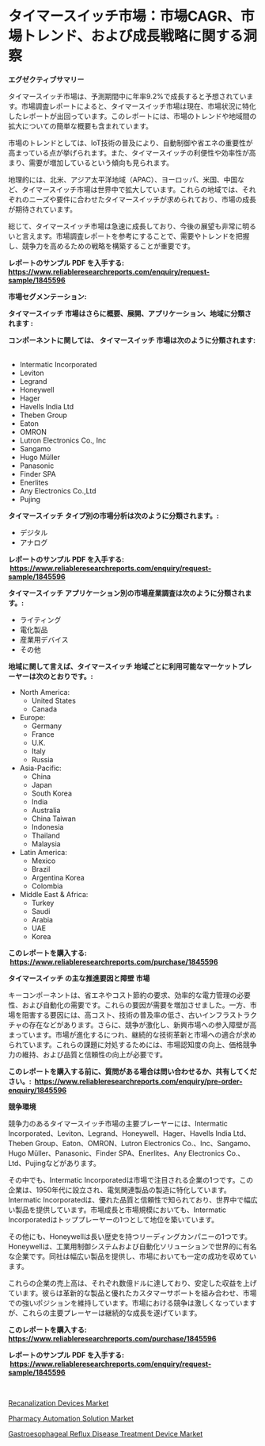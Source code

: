 <p><h1>タイマースイッチ市場：市場CAGR、市場トレンド、および成長戦略に関する洞察</h1></p><p><strong>エグゼクティブサマリー</strong></p>
<p><p>タイマースイッチ市場は、予測期間中に年率9.2%で成長すると予想されています。市場調査レポートによると、タイマースイッチ市場は現在、市場状況に特化したレポートが出回っています。このレポートには、市場のトレンドや地域間の拡大についての簡単な概要も含まれています。</p><p>市場のトレンドとしては、IoT技術の普及により、自動制御や省エネの重要性が高まっている点が挙げられます。また、タイマースイッチの利便性や効率性が高まり、需要が増加しているという傾向も見られます。</p><p>地理的には、北米、アジア太平洋地域（APAC）、ヨーロッパ、米国、中国など、タイマースイッチ市場は世界中で拡大しています。これらの地域では、それぞれのニーズや要件に合わせたタイマースイッチが求められており、市場の成長が期待されています。</p><p>総じて、タイマースイッチ市場は急速に成長しており、今後の展望も非常に明るいと言えます。市場調査レポートを参考にすることで、需要やトレンドを把握し、競争力を高めるための戦略を構築することが重要です。</p></p>
<p><strong>レポートのサンプル PDF を入手する: <a href="https://www.reliableresearchreports.com/enquiry/request-sample/1845596">https://www.reliableresearchreports.com/enquiry/request-sample/1845596</a></strong></p>
<p><strong>市場セグメンテーション:</strong></p>
<p><strong> タイマースイッチ 市場はさらに概要、展開、アプリケーション、地域に分類されます :</strong></p>
<p><strong>コンポーネントに関しては、 タイマースイッチ 市場は次のように分類されます: &nbsp;</strong></p>
<p><ul><li>Intermatic Incorporated</li><li>Leviton</li><li>Legrand</li><li>Honeywell</li><li>Hager</li><li>Havells India Ltd</li><li>Theben Group</li><li>Eaton</li><li>OMRON</li><li>Lutron Electronics Co., Inc</li><li>Sangamo</li><li>Hugo Müller</li><li>Panasonic</li><li>Finder SPA</li><li>Enerlites</li><li>Any Electronics Co.,Ltd</li><li>Pujing</li></ul></p>
<p><strong> タイマースイッチ タイプ別の市場分析は次のように分類されます。:</strong></p>
<p><ul><li>デジタル</li><li>アナログ</li></ul></p>
<p><strong>レポートのサンプル PDF を入手する: &nbsp;<a href="https://www.reliableresearchreports.com/enquiry/request-sample/1845596">https://www.reliableresearchreports.com/enquiry/request-sample/1845596</a></strong></p>
<p><strong> タイマースイッチ アプリケーション別の市場産業調査は次のように分類されます。:</strong></p>
<p><ul><li>ライティング</li><li>電化製品</li><li>産業用デバイス</li><li>その他</li></ul></p>
<p><strong>地域に関して言えば、タイマースイッチ 地域ごとに利用可能なマーケットプレーヤーは次のとおりです。:</strong></p>
<p><ul>
    <li>
        North America:
        <ul>
            <li>United States</li>
            <li>Canada</li>
        </ul>
    </li>
    <li>
        Europe:
        <ul>
            <li>Germany</li>
            <li>France</li>
            <li>U.K.</li>
            <li>Italy</li>
            <li>Russia</li>
        </ul>
    </li>
    <li>
        Asia-Pacific:
        <ul>
            <li>China</li>
            <li>Japan</li>
            <li>South Korea</li>
            <li>India</li>
            <li>Australia</li>
            <li>China Taiwan</li>
            <li>Indonesia</li>
            <li>Thailand</li>
            <li>Malaysia</li>
        </ul>
    </li>
    <li>
        Latin America:
        <ul>
            <li>Mexico</li>
            <li>Brazil</li>
            <li>Argentina Korea</li>
            <li>Colombia</li>
        </ul>
    </li>
    <li>
        Middle East & Africa:
        <ul>
            <li>Turkey</li>
            <li>Saudi</li>
            <li>Arabia</li>
            <li>UAE</li>
            <li>Korea</li>
        </ul>
    </li>
    </ul></p>
<p><strong>このレポートを購入する: &nbsp;<a href="https://www.reliableresearchreports.com/purchase/1845596">https://www.reliableresearchreports.com/purchase/1845596</a></strong></p>
<p><strong>タイマースイッチ の主な推進要因と障壁 市場</strong></p>
<p><p>キーコンポーネントは、省エネやコスト節約の要求、効率的な電力管理の必要性、および自動化の需要です。これらの要因が需要を増加させました。一方、市場を阻害する要因には、高コスト、技術の普及率の低さ、古いインフラストラクチャの存在などがあります。さらに、競争が激化し、新興市場への参入障壁が高まっています。市場が進化するにつれ、継続的な技術革新と市場への適合が求められています。これらの課題に対処するためには、市場認知度の向上、価格競争力の維持、および品質と信頼性の向上が必要です。</p></p>
<p><strong>このレポートを購入する前に、質問がある場合は問い合わせるか、共有してください。:&nbsp; <a href="https://www.reliableresearchreports.com/enquiry/pre-order-enquiry/1845596">https://www.reliableresearchreports.com/enquiry/pre-order-enquiry/1845596</a></strong></p>
<p><strong>競争環境</strong></p>
<p><p>競争力のあるタイマースイッチ市場の主要プレーヤーには、Intermatic Incorporated、Leviton、Legrand、Honeywell、Hager、Havells India Ltd、Theben Group、Eaton、OMRON、Lutron Electronics Co.、Inc、Sangamo、Hugo Müller、Panasonic、Finder SPA、Enerlites、Any Electronics Co.、Ltd、Pujingなどがあります。</p><p>その中でも、Intermatic Incorporatedは市場で注目される企業の1つです。この企業は、1950年代に設立され、電気関連製品の製造に特化しています。Intermatic Incorporatedは、優れた品質と信頼性で知られており、世界中で幅広い製品を提供しています。市場成長と市場規模においても、Intermatic Incorporatedはトッププレーヤーの1つとして地位を築いています。</p><p>その他にも、Honeywellは長い歴史を持つリーディングカンパニーの1つです。Honeywellは、工業用制御システムおよび自動化ソリューションで世界的に有名な企業です。同社は幅広い製品を提供し、市場においても一定の成功を収めています。</p><p>これらの企業の売上高は、それぞれ数億ドルに達しており、安定した収益を上げています。彼らは革新的な製品と優れたカスタマーサポートを組み合わせ、市場での強いポジションを維持しています。市場における競争は激しくなっていますが、これらの主要プレーヤーは継続的な成長を遂げています。</p></p>
<p><strong>このレポートを購入する: &nbsp; <a href="https://www.reliableresearchreports.com/purchase/1845596">https://www.reliableresearchreports.com/purchase/1845596</a></strong></p>
<p><strong>レポートのサンプル PDF を入手する: &nbsp;<a href="https://www.reliableresearchreports.com/enquiry/request-sample/1845596">https://www.reliableresearchreports.com/enquiry/request-sample/1845596</a></strong><strong></strong></p>
<p>&nbsp;</p>
<p><p><a href="https://view.publitas.com/reportprime-1/recanalization-devices-market-size-growth-outlook-from-2023-to-2030-projecting-at-markets-trends-analysis-by-application-regional-outlook-and-revenue/">Recanalization Devices Market</a></p><p><a href="https://view.publitas.com/reportprime-1/pharmacy-automation-solution-market-size-focuses-on-market-dynamics-in-depth-analysis-and-future-projections-of-its-market-forecasted-for-period-from-2023-to-2030/">Pharmacy Automation Solution Market</a></p><p><a href="https://view.publitas.com/reportprime-1/gastroesophageal-reflux-disease-treatment-device-market-offers-provide-insightful-data-for-the-time-period-from-2023-to-2030-and-also-provide-analysis-based-on-application-type-and-region/">Gastroesophageal Reflux Disease Treatment Device Market</a></p></p>